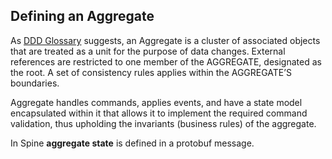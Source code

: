 ## Defining an Aggregate

As [DDD Glossary](http://dddcommunity.org/resources/ddd_terms/) suggests, an Aggregate is a cluster of associated objects that are treated as a unit for the purpose of data changes. External references are restricted to one member of the AGGREGATE, designated as the root. A set of consistency rules applies within the AGGREGATE’S boundaries.

Aggregate handles commands, applies events, and have a state model encapsulated within it that allows it to implement the required command validation, thus upholding the invariants (business rules) of the aggregate.

In Spine **aggregate state** is defined in a protobuf message. 

